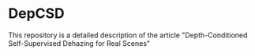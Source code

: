 # DepCSD
This repository is a detailed description of the article "Depth-Conditioned Self-Supervised Dehazing for Real Scenes"
